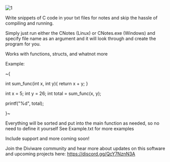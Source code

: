 ![1](https://user-images.githubusercontent.com/37228858/152700036-d7cf16fb-0dfd-4d65-bf20-7a35de22dc1e.png)

Write snippets of C code in your txt files for notes and skip the hassle of compiling and running.

Simply just run either the CNotes (Linux) or CNotes.exe (Windows) and specify file name as an argument and it will look through and create the program for you.

Works with functions, structs, and whatnot more

Example:

~{

int sum_func(int x, int y){
	return x + y;
}

int x = 5;
int y = 26;
int total = sum_func(x, y);

printf("%d", total);

}~

Everything will be sorted and put into the main function as needed, so no need to define it yourself
See Example.txt for more examples

Include support and more coming soon!

Join the Diviware community and hear more about updates on this software and upcoming projects here:
https://discord.gg/QcY7NznN3A
